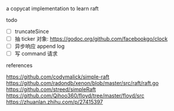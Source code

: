 a copycat implementation to learn raft

todo

- [ ] truncateSince
- [ ] 抽 ticker 对象: https://godoc.org/github.com/facebookgo/clock
- [ ] 异步响应 append log
- [ ] 写 command 请求

references

https://github.com/codymalick/simple-raft
https://github.com/radondb/xenon/blob/master/src/raft/raft.go
https://github.com/streed/simpleRaft
https://github.com/Qihoo360/floyd/tree/master/floyd/src
https://zhuanlan.zhihu.com/p/27415397
